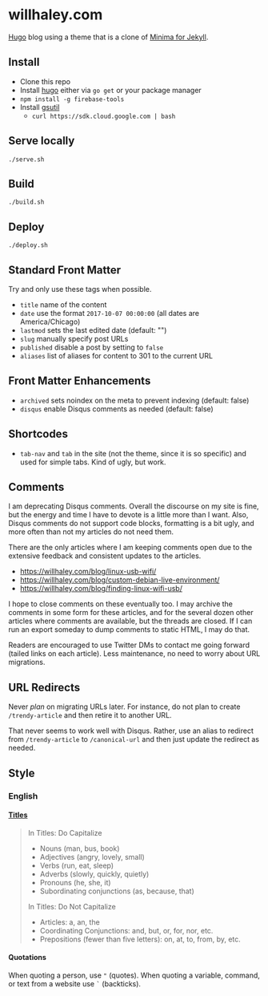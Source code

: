 # willhaley.com

[Hugo](https://github.com/gohugoio/hugo) blog using a theme that is a clone of [Minima for Jekyll](https://github.com/jekyll/minima).

## Install

* Clone this repo
* Install [hugo](https://gohugo.io/) either via `go get` or your package manager
* `npm install -g firebase-tools`
* Install [gsutil](https://cloud.google.com/storage/docs/gsutil_install)
  * `curl https://sdk.cloud.google.com | bash`

## Serve locally

```
./serve.sh
```

## Build

```
./build.sh
```

## Deploy

```
./deploy.sh
```

## Standard Front Matter

Try and only use these tags when possible.

* `title` name of the content
* `date` use the format `2017-10-07 00:00:00` (all dates are America/Chicago)
* `lastmod` sets the last edited date (default: "")
* `slug` manually specify post URLs
* `published` disable a post by setting to `false`
* `aliases` list of aliases for content to 301 to the current URL

## Front Matter Enhancements

* `archived` sets noindex on the meta to prevent indexing (default: false)
* `disqus` enable Disqus comments as needed (default: false)

## Shortcodes

* `tab-nav` and `tab` in the site (not the theme, since it is so specific) and used for simple tabs. Kind of ugly, but work.

## Comments

I am deprecating Disqus comments. Overall the discourse on my site is fine, but the energy and time I have to devote is a little more than I want. Also, Disqus comments do not support code blocks, formatting is a bit ugly, and more often than not my articles do not need them.

There are the only articles where I am keeping comments open due to the extensive feedback and consistent updates to the articles.

* https://willhaley.com/blog/linux-usb-wifi/
* https://willhaley.com/blog/custom-debian-live-environment/
* https://willhaley.com/blog/finding-linux-wifi-usb/

I hope to close comments on these eventually too. I may archive the comments in some form for these articles, and for the several dozen other articles where comments are available, but the threads are closed. If I can run an export someday to dump comments to static HTML, I may do that.

Readers are encouraged to use Twitter DMs to contact me going forward (tailed links on each article). Less maintenance, no need to worry about URL migrations.

## URL Redirects

Never _plan_ on migrating URLs later. For instance, do not plan to create `/trendy-article` and then retire it to another URL.

That never seems to work well with Disqus. Rather, use an alias to redirect from `/trendy-article` to `/canonical-url` and then just update the redirect as needed.

## Style

### English

#### [Titles](http://english.stackexchange.com/questions/14/which-words-in-a-title-should-be-capitalized)

> In Titles: Do Capitalize
> * Nouns (man, bus, book)
> * Adjectives (angry, lovely, small)
> * Verbs (run, eat, sleep)
> * Adverbs (slowly, quickly, quietly)
> * Pronouns (he, she, it)
> * Subordinating conjunctions (as, because, that)
>
> In Titles: Do Not Capitalize
> * Articles: a, an, the
> * Coordinating Conjunctions: and, but, or, for, nor, etc.
> * Prepositions (fewer than five letters): on, at, to, from, by, etc.

#### Quotations

When quoting a person, use `"` (quotes). When quoting a variable, command, or text from a website use `` ` `` (backticks).

